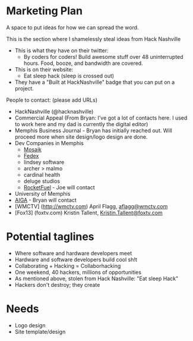 Marketing Plan
====

A space to put ideas for how we can spread the word.

This is the section where I shamelessly steal ideas from Hack Nashville
* This is what they have on their twitter:
  * By coders for coders! Build awesome stuff over 48 uninterrupted hours. Food, booze, and bandwidth are covered.
* This is on their website:
  * Eat sleep hack (sleep is crossed out)  
* They have a "Built at HackNashville" badge that you can put on a project.

People to contact: (please add URLs)
* HackNashville (@hacknashville)
* Commercial Appeal (From Bryan: I've got a lot of contacts here. I used to work here and my dad is currently the digital editor)
* Memphis Business Journal - Bryan has initially reached out. Will proceed more when site design/logo design are done.
* Dev Companies in Memphis
  * [Mosaik](http://www.mosaik.com)
  * [Fedex](http://www.fedex.com)
  * lindsey software
  * archer > malmo
  * cardinal health
  * deluge studios
  * [RocketFuel](http://www.gorocketfuel.com) - Joe will contact
* University of Memphis
* [AIGA](http://memphis.aiga.org/) - Bryan will contact
* [WMCTV] (http://wmctv.com) April Flagg, aflagg@wmctv.com  
* [Fox13] (foxtv.com) Kristin Tallent, Kristin.Tallent@foxtv.com 

Potential taglines
====
* Where software and hardware developers meet
* Hardware and software developers build cool sh!t
* Collaborating + Hacking = Collaborhacking
* One weekend, 40 hackers, millions of opportunities
* As mentioned above, stolen from Hack Nashville: "Eat sleep Hack"
* Hackers don't destroy; they create


Needs
===
* Logo design
* Site template/design
